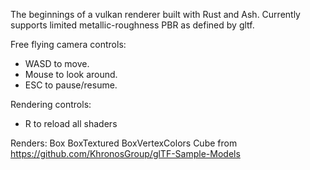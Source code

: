 The beginnings of a vulkan renderer built with Rust and Ash.
Currently supports limited metallic-roughness PBR as defined by gltf.

Free flying camera controls:
* WASD to move.
* Mouse to look around.
* ESC to pause/resume.

Rendering controls:
* R to reload all shaders

Renders:
Box
BoxTextured
BoxVertexColors
Cube
from https://github.com/KhronosGroup/glTF-Sample-Models
